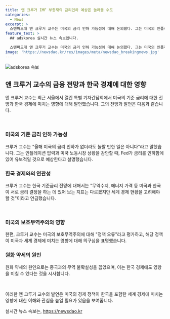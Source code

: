 ```yaml
---
title: 앤 크루거 IMF 부총재의 금리인하 예상은 놀라울 수도
categories:
  - News
excerpt: >
  스탠퍼드대 앤 크루거 교수는 미국의 금리 인하 가능성에 대해 논의했다. 그는 미국의 인플레이션 압력과 노동시장 상황을 감안할 때 Fed가 금리를 인하하기에는 유보적일 것으로 보인다고 설명했다. 또한, 미국의 대선을 고려해 연내 금리 인하가 없을 가능성에 대해 언급했다. 한국의 기준금리에 대해서는 세계 경제 현황을 고려해야 한다고 언급하며, 중국과의 무역 불확실성으로 원화 약세의 원인을 꼽았다. 이에 더해 미국의 보호무역주의를 정책 오류로 평가하고 관련된 결과에 대한 의구심을 나타냈다.
feature_text: >
  ## adskorea 실시간 뉴스 속보입니다.

  스탠퍼드대 앤 크루거 교수는 미국의 금리 인하 가능성에 대해 논의했다. 그는 미국의 인플레이션 압력과 노동시장 상황을 감안할 때 Fed가 금리를 인하하기에는 유보적일 것으로 보인다고 설명했다. 또한, 미국의 대선을 고려해 연내 금리 인하가 없을 가능성에 대해 언급했다. 한국의 기준금리에 대해서는 세계 경제 현황을 고려해야 한다고 언급하며, 중국과의 무역 불확실성으로 원화 약세의 원인을 꼽았다. 이에 더해 미국의 보호무역주의를 정책 오류로 평가하고 관련된 결과에 대한 의구심을 나타냈다.
image: 'https://newsdao.kr/res/images/meta/newsdao_breakingnews.jpg'
---
```


<p><img src="https://newsdao.kr/res/images/meta/newsdao_breakingnews.jpg" alt="adskorea 속보" /></p>

<h2 data-ke-size="size26">앤 크루거 교수의 금융 전망과 한국 경제에 대한 영향</h2>

<p>앤 크루거 교수는 최근 서울에서 열린 특별 기자간담회에서 미국의 기준 금리에 대한 전망과 한국 경제에 미치는 영향에 대해 발언했습니다. 그의 전망과 발언은 다음과 같습니다.</p>

<p data-ke-size="size16">&nbsp;</p>

<h3>미국의 기준 금리 인하 가능성</h3>

<p>크루거 교수는 "올해 미국의 금리 인하가 없더라도 놀랄 만한 일은 아니다"라고 말했습니다. 그는 인플레이션 압력과 미국 노동시장 상황을 감안할 때, Fed가 금리를 인하함에 있어 유보적일 것으로 예상한다고 설명했습니다.</p>

<h3>한국 경제와의 연관성</h3>

<p>크루거 교수는 한국 기준금리 전망에 대해서는 "무역수지, 에너지 가격 등 미국과 한국이 서로 금리 결정을 하는 데 있어 보는 지표는 다르겠지만 세계 경제 현황을 고려해야 할 것"이라고 언급했습니다.</p>

<p data-ke-size="size16">&nbsp;</p>

<h3>미국의 보호무역주의와 영향</h3>

<p>한편, 크루거 교수는 미국의 보호무역주의에 대해 "정책 오류"라고 평가하고, 해당 정책이 미국과 세계 경제에 미치는 영향에 대해 의구심을 표명했습니다.</p>

<h3>원화 약세의 원인</h3>

<p>원화 약세의 원인으로는 중국과의 무역 불확실성을 꼽았으며, 이는 한국 경제에도 영향을 미칠 수 있다는 것을 시사합니다.</p>

<p data-ke-size="size16">&nbsp;</p>

<p>이러한 앤 크루거 교수의 발언은 미국의 경제 정책이 한국을 포함한 세계 경제에 미치는 영향에 대한 이해와 관심을 높일 필요가 있음을 보여줍니다.</p>
실시간 뉴스 속보는, <a href="https://newsdao.kr" rel="dofollow">https://newsdao.kr</a>


